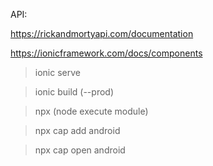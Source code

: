API:

https://rickandmortyapi.com/documentation

https://ionicframework.com/docs/components

>ionic serve

>ionic build (--prod)

>npx (node execute module)

>npx cap add android

>npx cap open android
